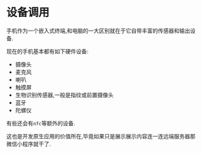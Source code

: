 # 设备调用

手机作为一个嵌入式终端,和电脑的一大区别就在于它自带丰富的传感器和输出设备.

现在的手机基本都有如下硬件设备:

+ 摄像头
+ 麦克风
+ 喇叭
+ 触摸屏
+ 生物识别传感器,一般是指纹或前置摄像头
+ 蓝牙
+ 陀螺仪

有些还会有`nfc`等额外的设备.

这也是开发原生应用的价值所在,毕竟如果只是展示展示内容连一连远端服务器那微信小程序就干了.